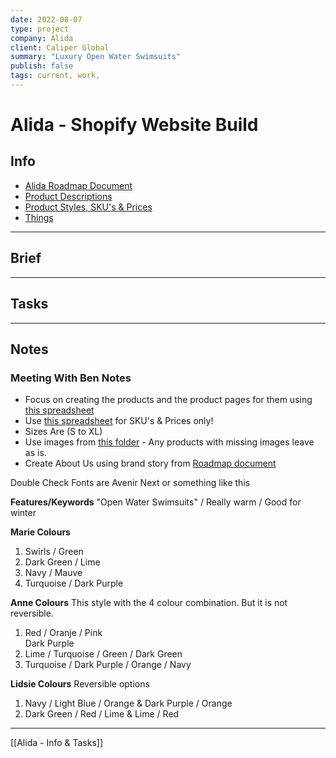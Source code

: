```yaml
---
date: 2022-08-07
type: project
company: Alida
client: Caliper Global
summary: "Luxury Open Water Swimsuits"
publish: false
tags: current, work,
---
```


# Alida - Shopify Website Build

## Info
-  [Alida Roadmap Document](https://docs.google.com/document/d/1dI6ySQaC2UWZfPbI0QO628u_iQ6qs9_rP_DamztZRgk/edit?usp=sharing)
-  [Product Descriptions](https://docs.google.com/document/d/1uevMEvDYF3puAZxGcQ-mb1YbPzE3O_xTmSlnavo0B0w/edit)
-  [Product Styles, SKU's & Prices](https://docs.google.com/spreadsheets/d/1oXjmse3Z-u6fd8oiQfcsFI9kwciw4bBx7PfCkEI2zNs/edit#gid=1729551899)
-  [Things](things:///show?id=KKDYfZB56dipTRaYBbq3rt)


---

## Brief

---

## Tasks


---

## Notes


### Meeting With Ben Notes
- Focus on creating the products and the product pages for them using [this spreadsheet](https://docs.google.com/document/d/1uevMEvDYF3puAZxGcQ-mb1YbPzE3O_xTmSlnavo0B0w/edit)
- Use [this spreadsheet](https://docs.google.com/spreadsheets/d/1oXjmse3Z-u6fd8oiQfcsFI9kwciw4bBx7PfCkEI2zNs/edit#gid=1729551899) for SKU's & Prices only!
- Sizes Are (S to XL)
- Use images from [this folder](https://drive.google.com/drive/folders/12EdGfa3QeGuJSb4n94iu_n8QwpcOKoyP) - Any products with missing images leave as is.
- Create About Us using brand story from [Roadmap document ](https://docs.google.com/document/d/1dI6ySQaC2UWZfPbI0QO628u_iQ6qs9_rP_DamztZRgk/edit#heading=h.evig2mpvbdb4)

Double Check Fonts are Avenir Next or something like this

**Features/Keywords**
"Open Water Swimsuits" / Really warm / Good for winter 


**Marie Colours**
1. Swirls / Green  
2. Dark Green / Lime  
3. Navy / Mauve  
4. Turquoise / Dark Purple
 
 **Anne Colours**
 This style with the 4 colour combination.  But it is not reversible.
 1. Red / Oranje / Pink  
Dark Purple  
2. Lime / Turquoise / Green / Dark Green  
3. Turquoise / Dark Purple / Orange / Navy

**Lidsie Colours**
Reversible options
1. Navy / Light Blue / Orange & Dark Purple / Orange
2. Dark Green / Red / Lime & Lime / Red

---
[[Alida - Info & Tasks]]

